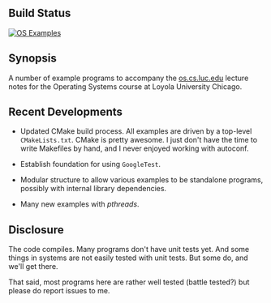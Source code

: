 Build Status
--------------

[![OS Examples](https://github.com/SoftwareSystemsLaboratory/systems-code-examples/actions/workflows/cmake.yml/badge.svg)](https://github.com/SoftwareSystemsLaboratory/systems-code-examples/actions/workflows/cmake.yml)

Synopsis
---------

A number of example programs to accompany the [os.cs.luc.edu](https://os.cs.luc.edu) lecture notes for the Operating Systems course at Loyola University Chicago.

Recent Developments
----------------------

- Updated CMake build process. All examples are driven by a top-level `CMakeLists.txt`. CMake is pretty awesome. I just don't have the time to write Makefiles by hand, and I never enjoyed working with autoconf.

- Establish foundation for using `GoogleTest`. 

- Modular structure to allow various examples to be standalone programs, possibly with internal library dependencies. 

- Many new examples with *pthreads*.

Disclosure
-----------

The code compiles. Many programs don't have unit tests yet. And some things in systems are not easily tested with 
unit tests. But some do, and we'll get there.

That said, most programs here are rather well tested (battle tested?) but please do report issues to me.
